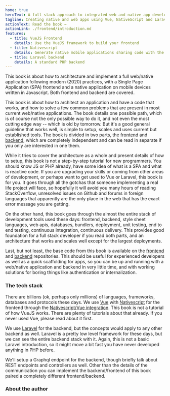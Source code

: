 ```yaml
---
home: true
heroText: A full stack approach to integrated web and native app development
tagline: Creating native and web apps using Vue, NativeScript and Laravel
actionText: Read the book →
actionLink: ./frontend/introduction.md
features:
  - title: VueJS Frontend
    details: Use the VueJS framework to build your frontend
  - title: Nativescript
    details: Generate native mobile applications sharing code with the web version
  - title: Laravel backend
    details: A standard PHP backend
---
```


This book is about how to architecture and implement a full web/native application following modern (2020) practices, with a Single Page Application (SPA) frontend and a native application on mobile devices written in Javascript. Both frontend and backend are covered.

This book is about how to architect an application and have a code that works, and how to solve a few common problems that are present in most current web/native applications. The book details one possible path, which is of course not the only possible way to do it, and not even the most cutting edge way -- which is old by tomorrow. But it's a good general guideline that works well, is simple to setup, scales and uses current but established tools. The book is divided in two parts, the [frontend](./frontend/introduction.md) and [backend](./backend/introduction.md), which are completely independent and can be read in separate if you only are interested in one them.

While it tries to cover the architecture as a whole and present details of how to setup, this book is not a step-by-step tutorial for new programmers. You should know JS or PHP already, have some idea of what is a SPA and what is reactive code. If you are upgrading your skills or coming from other areas of development, or perhaps want to get used to Vue or Laravel, this book is for you. It goes through all the gotchas that someone implementing a real life project will face, so hopefully it will avoid you many hours of reading StackOverflow, unresolved issues on Github and forums in foreign languages that apparently are the only place in the web that has the exact error message you are getting.

On the other hand, this book goes through the almost the entire stack of development tools used these days: frontend, backend, style sheet languages, web apis, databases, bundlers, deployment, unit testing, end to end testing, continuous integration, continuous delivery. This provides good foundation for a full stack developer if you read both parts, and an architecture that works and scales well except for the largest deployments.

Last, but not least, the base code from this book is available on the [frontend]() and [backend]() repositories. This should be useful for experienced developers as well as a quick scaffolding for apps, so you can be up and running with a web/native application and backend in very little time, and with working solutions for boring things like authentication or internalization.

### The tech stack

There are billions (ok, perhaps only millions) of languages, frameworks, databases and protocols these days. We use [Vue](https://vuejs.org) with [Nativescript](https://nativescript.org/) for the frontend through the [Nativescript/Vue integration](https://nativescript-vue.org/). This book is not a tutorial of how VueJS works. There are plenty of tutorials about that already. If you never used Vue, please read about it first.

We use [Laravel](https://laravel.com) for the backend, but the concepts would apply to any other backend as well. Laravel is a pretty low level framework for these days, but we can see the entire backend stack with it. Again, this is not a basic Laravel introduction, so it might move a bit fast you have never developed anything in PHP before.

We'll setup a Graphql endpoint for the backend, though briefly talk about REST endpoints and controllers as well. Other than the details of the communication you can implement the backend/frontend of this book paired a completely different frontend/backend.

### About the author
